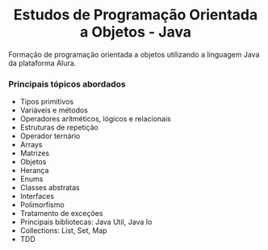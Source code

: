 <h1 align="center">Estudos de Programação Orientada a Objetos - Java</h1>

Formação de programação orientada a objetos utilizando a linguagem Java da plataforma Alura.

### Principais tópicos abordados
- Tipos primitivos
- Variáveis e métodos
- Operadores aritméticos, lógicos e relacionais
- Estruturas de repetição
- Operador ternário
- Arrays
- Matrizes
- Objetos
- Herança
- Enums
- Classes abstratas
- Interfaces
- Polimorfismo
- Tratamento de exceções
- Principais bibliotecas: Java Util, Java Io
- Collections: List, Set, Map
- TDD

